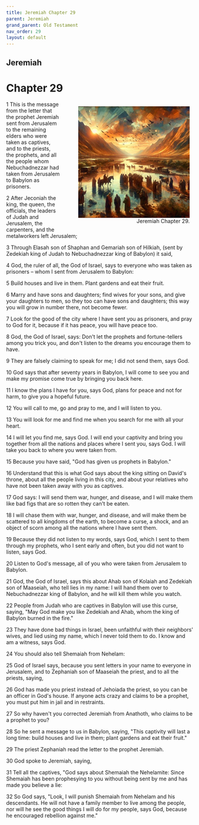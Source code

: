 ```yaml
---
title: Jeremiah Chapter 29
parent: Jeremiah
grand_parent: Old Testament
nav_order: 29
layout: default
---
```


## Jeremiah

# Chapter 29

<figure style="float: right; margin-right: 10px;">
    <img src="/assets/Image/Jeremiah/500/29.jpg" alt="Jeremiah Chapter 29" style="width: 300px; height: 300px; float: right;padding-left: 10px;"/>
    <figcaption style="clear: both;text-align: right;">Jeremiah Chapter 29.</figcaption>
</figure>
1 This is the message from the letter that the prophet Jeremiah sent from Jerusalem to the remaining elders who were taken as captives, and to the priests, the prophets, and all the people whom Nebuchadnezzar had taken from Jerusalem to Babylon as prisoners.

2 After Jeconiah the king, the queen, the officials, the leaders of Judah and Jerusalem, the carpenters, and the metalworkers left Jerusalem;

3 Through Elasah son of Shaphan and Gemariah son of Hilkiah, (sent by Zedekiah king of Judah to Nebuchadnezzar king of Babylon) it said,

4 God, the ruler of all, the God of Israel, says to everyone who was taken as prisoners – whom I sent from Jerusalem to Babylon:

5 Build houses and live in them. Plant gardens and eat their fruit.

6 Marry and have sons and daughters; find wives for your sons, and give your daughters to men, so they too can have sons and daughters; this way you will grow in number there, not become fewer.

7 Look for the good of the city where I have sent you as prisoners, and pray to God for it, because if it has peace, you will have peace too.

8 God, the God of Israel, says: Don't let the prophets and fortune-tellers among you trick you, and don't listen to the dreams you encourage them to have.

9 They are falsely claiming to speak for me; I did not send them, says God.

10 God says that after seventy years in Babylon, I will come to see you and make my promise come true by bringing you back here.

11 I know the plans I have for you, says God, plans for peace and not for harm, to give you a hopeful future.

12 You will call to me, go and pray to me, and I will listen to you.

13 You will look for me and find me when you search for me with all your heart.

14 I will let you find me, says God. I will end your captivity and bring you together from all the nations and places where I sent you, says God. I will take you back to where you were taken from.

15 Because you have said, "God has given us prophets in Babylon."

16 Understand that this is what God says about the king sitting on David's throne, about all the people living in this city, and about your relatives who have not been taken away with you as captives.

17 God says: I will send them war, hunger, and disease, and I will make them like bad figs that are so rotten they can't be eaten.

18 I will chase them with war, hunger, and disease, and will make them be scattered to all kingdoms of the earth, to become a curse, a shock, and an object of scorn among all the nations where I have sent them.

19 Because they did not listen to my words, says God, which I sent to them through my prophets, who I sent early and often, but you did not want to listen, says God.

20 Listen to God's message, all of you who were taken from Jerusalem to Babylon.

21 God, the God of Israel, says this about Ahab son of Kolaiah and Zedekiah son of Maaseiah, who tell lies in my name: I will hand them over to Nebuchadnezzar king of Babylon, and he will kill them while you watch.

22 People from Judah who are captives in Babylon will use this curse, saying, "May God make you like Zedekiah and Ahab, whom the king of Babylon burned in the fire."

23 They have done bad things in Israel, been unfaithful with their neighbors' wives, and lied using my name, which I never told them to do. I know and am a witness, says God.

24 You should also tell Shemaiah from Nehelam:

25 God of Israel says, because you sent letters in your name to everyone in Jerusalem, and to Zephaniah son of Maaseiah the priest, and to all the priests, saying,

26 God has made you priest instead of Jehoiada the priest, so you can be an officer in God's house. If anyone acts crazy and claims to be a prophet, you must put him in jail and in restraints.

27 So why haven't you corrected Jeremiah from Anathoth, who claims to be a prophet to you?

28 So he sent a message to us in Babylon, saying, "This captivity will last a long time: build houses and live in them; plant gardens and eat their fruit."

29 The priest Zephaniah read the letter to the prophet Jeremiah.

30 God spoke to Jeremiah, saying,

31 Tell all the captives, "God says about Shemaiah the Nehelamite: Since Shemaiah has been prophesying to you without being sent by me and has made you believe a lie:

32 So God says, "Look, I will punish Shemaiah from Nehelam and his descendants. He will not have a family member to live among the people, nor will he see the good things I will do for my people, says God, because he encouraged rebellion against me."


